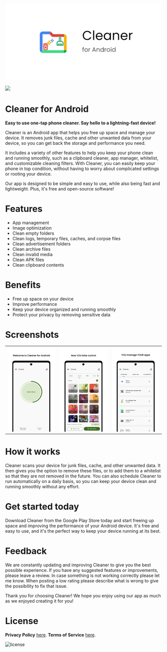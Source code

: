 ![Cleaner for Android](/app/src/main/play/listings/en-US/graphics/feature-graphic/play_store_feature_graphic.png "Cleaner for Android")

<a href="https://play.google.com/store/apps/details?id=com.d4rk.cleaner"><img src="https://play.google.com/intl/en_us/badges/static/images/badges/en_badge_web_generic.png" height="70"></a>

Cleaner for Android
==================

**Easy to use one-tap phone cleaner. Say hello to a lightning-fast device!**

Cleaner is an Android app that helps you free up space and manage your device. It removes junk
files, cache and other unwanted data from your device, so you can get back the storage and
performance you need.

It includes a variety of other features to help you keep your phone clean and running smoothly, such
as a clipboard cleaner, app manager, whitelist, and customizable cleaning filters. With Cleaner, you
can easily keep your phone in top condition, without having to worry about complicated settings or
rooting your device.

Our app is designed to be simple and easy to use, while also being fast and lightweight. Plus, it's
free and open-source software!

# Features

- App management
- Image optimization
- Clean empty folders
- Clean logs, temporary files, caches, and corpse files
- Clean advertisement folders
- Clean archive files
- Clean invalid media
- Clean APK files
- Clean clipboard contents

# Benefits

- Free up space on your device
- Improve performance
- Keep your device organized and running smoothly
- Protect your privacy by removing sensitive data

# Screenshots

<table>
  <tr>
    <td><img src="/app/src/main/play/listings/en-US/graphics/phone-screenshots/1-screenshot_main.png" width="300"></td>
    <td><img src="/app/src/main/play/listings/en-US/graphics/phone-screenshots/2-screenshot_main.png" width="300"></td>
    <td><img src="/app/src/main/play/listings/en-US/graphics/phone-screenshots/4-screenshot_main_app_manager.png" width="300"></td>
  </tr>
</table>

# How it works

Cleaner scans your device for junk files, cache, and other unwanted data. It then gives you the
option to remove these files, or to add them to a whitelist so that they are not removed in the
future. You can also schedule Cleaner to run automatically on a daily basis, so you can keep your
device clean and running smoothly without any effort.

# Get started today

Download Cleaner from the Google Play Store today and start freeing up space and improving the
performance of your Android device. It's free and easy to use, and it's the perfect way to keep your
device running at its best.

# Feedback

We are constantly updating and improving Cleaner to give you the best possible experience. If you
have any suggested features or improvements, please leave a review. In case something is not working
correctly please let me know. When posting a low rating please describe what is wrong to give the
possibility to fix that issue.

Thank you for choosing Cleaner! We hope you enjoy using our app as much as we enjoyed creating it
for you!

# License

__Privacy Policy__ [here](https://sites.google.com/view/d4rk7355608/more/apps/privacy-policy).
__Terms of Service__ [here](https://sites.google.com/view/d4rk7355608/more/apps/terms-of-service).

![license](https://imgur.com/QQlcEVT.png)